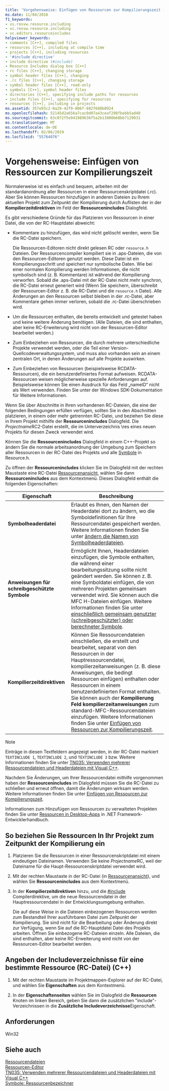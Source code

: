 ```yaml
---
title: 'Vorgehensweise: Einfügen von Ressourcen zur Kompilierungszeit (C++)'
ms.date: 11/04/2016
f1_keywords:
- vs.resvw.resource.including
- vc.resvw.resource.including
- vc.editors.resourceincludes
helpviewer_keywords:
- comments [C++], compiled files
- resources [C++], including at compile time
- projects [C++], including resources
- '#include directive'
- include directive (#include)
- Resource Includes dialog box [C++]
- rc files [C++], changing storage
- symbol header files [C++], changing
- .rc files [C++], changing storage
- symbol header files [C++], read-only
- symbols [C++], symbol header files
- directories [C++], specifying include paths for resources
- include files [C++], specifying for resources
- resources [C++], including in projects
ms.assetid: 357e93c2-0a29-42f9-806f-882f688b8924
ms.openlocfilehash: 52145d2a656a7cac0d07a43ceaf298fbebb5ad40
ms.sourcegitcommit: 63c072f5e941989636f5a2b13800b68bb7129931
ms.translationtype: MT
ms.contentlocale: de-DE
ms.lasthandoff: 02/06/2019
ms.locfileid: "55764076"
---
```

# <a name="how-to-include-resources-at-compile-time"></a>Vorgehensweise: Einfügen von Ressourcen zur Kompilierungszeit

Normalerweise ist es einfach und bequem, arbeiten mit der standardanordnung aller Ressourcen in einer Ressourcenskriptdatei (.rc). Aber Sie können Ressourcen hinzufügen in anderen Dateien zu Ihrem aktuellen Projekt zum Zeitpunkt der Kompilierung durch Auflisten der in der **Kompilierzeitdirektiven** im Feld der **Ressourcenincludes** Dialogfeld.

Es gibt verschiedene Gründe für das Platzieren von Ressourcen in einer Datei, die von der RC-Hauptdatei abweicht:

- Kommentare zu hinzufügen, das wird nicht gelöscht werden, wenn Sie die RC-Datei speichern.

   Die Ressourcen-Editoren nicht direkt gelesen RC oder `resource.h` Dateien. Der Ressourcencompiler kompiliert sie in .aps-Dateien, die von den Ressourcen-Editoren genutzt werden. Diese Datei ist ein Kompilierungsschritt und speichert nur symbolische Daten. Wie bei einer normalen Kompilierung werden Informationen, die nicht symbolisch sind (z. B. Kommentare) ist während der Kompilierung verworfen. Sobald die .aps-Datei mit der RC-Datei nicht mehr synchron, die RC-Datei erneut generiert wird (Wenn Sie speichern, überschreibt der Ressourcen-Editor z. B. die RC-Datei und die `resource.h` Datei). Alle Änderungen an den Ressourcen selbst bleiben in der .rc-Datei, aber Kommentare gehen immer verloren, sobald die .rc-Datei überschrieben wird.

- Um die Ressourcen enthalten, die bereits entwickelt und getestet haben und keine weitere Änderung benötigen. (Alle Dateien, die sind enthalten, aber keine RC-Erweiterung wird nicht von der Ressourcen-Editor bearbeitet werden.)

- Zum Einbeziehen von Ressourcen, die durch mehrere unterschiedliche Projekte verwendet werden, oder die Teil einer Version-Quellcodeverwaltungssystem, und muss also vorhanden sein an einem zentralen Ort, in denen Änderungen auf alle Projekte auswirken.

- Zum Einbeziehen von Ressourcen (beispielsweise RCDATA-Ressourcen), die ein benutzerdefiniertes Format aufweisen. RCDATA-Ressourcen weisen möglicherweise spezielle Anforderungen auf. Beispielsweise können Sie einen Ausdruck für das Feld „nameID“ nicht als Wert verwenden. Finden Sie unter der Windows SDK-Dokumentation für Weitere Informationen.

Wenn Sie über Abschnitte in Ihren vorhandenen RC-Dateien, die eine der folgenden Bedingungen erfüllen verfügen, sollten Sie in den Abschnitten platzieren, in einem oder mehr getrennten RC-Datei, und beziehen Sie diese in Ihrem Projekt mithilfe der **Ressourcenincludes** Dialogfeld. Die *Projectname*RC2-Datei erstellt, die im Unterverzeichnis \res eines neuen Projekts für diesen Zweck verwendet wird.

Können Sie die **Ressourcenincludes** Dialogfeld in einem C++-Projekt so ändern Sie die normale arbeitsanordnung der Umgebung zum Speichern aller Ressourcen in der RC-Datei des Projekts und alle [Symbole](../windows/symbols-resource-identifiers.md) in Resource.h.

Zu öffnen der **Ressourcenincludes** klicken Sie im Dialogfeld mit der rechten Maustaste eine RC-Datei [Ressourcenansicht](../windows/resource-view-window.md), wählen Sie dann **Ressourcenincludes** aus dem Kontextmenü. Dieses Dialogfeld enthält die folgenden Eigenschaften:

|Eigenschaft|Beschreibung|
|---|---|
|**Symbolheaderdatei**|Erlaubt es Ihnen, den Namen der Headerdatei dort zu ändern, wo die Symboldefinitionen für Ihre Ressourcendatei gespeichert werden. Weitere Informationen finden Sie unter [ändern die Namen von Symbolheaderdateien](../windows/changing-the-names-of-symbol-header-files.md).|
|**Anweisungen für schreibgeschützte Symbole**|Ermöglicht Ihnen, Headerdateien einzufügen, die Symbole enthalten, die während einer bearbeitungssitzung sollte nicht geändert werden. Sie können z. B. eine Symboldatei einfügen, die von mehreren Projekten gemeinsam verwendet wird. Sie können auch die MFC H-Dateien einfügen. Weitere Informationen finden Sie unter [einschließlich gemeinsam genutzter (schreibgeschützter) oder berechneter Symbole](../windows/including-shared-read-only-or-calculated-symbols.md).|
|**Kompilierzeitdirektiven**|Können Sie Ressourcendateien einschließen, die erstellt und bearbeitet, separat von den Ressourcen in der Hauptressourcendatei, kompilierzeitanweisungen (z. B. diese Anweisungen, die bedingt Ressourcen einfügen) enthalten oder Ressourcen in einem benutzerdefinierten Format enthalten. Sie können auch der **Kompilierung Feld kompilierzeitanweisungen** zum standard-MFC-Ressourcendateien einzufügen. Weitere Informationen finden Sie unter [Einfügen von Ressourcen zur Kompilierungszeit](../windows/how-to-include-resources-at-compile-time.md).|

> [!NOTE]
> Einträge in diesen Textfeldern angezeigt werden, in der RC-Datei markiert `TEXTINCLUDE 1`, `TEXTINCLUDE 2`, und `TEXTINCLUDE 3` bzw. Weitere Informationen finden Sie unter [TN035: Verwenden mehrerer Ressourcendateien und Headerdateien mit Visual C++](../mfc/tn035-using-multiple-resource-files-and-header-files-with-visual-cpp.md).

Nachdem Sie Änderungen, um Ihrer Ressourcendatei mithilfe vorgenommen haben der **Ressourcenincludes** im Dialogfeld müssen Sie die RC-Datei zu schließen und erneut öffnen, damit die Änderungen wirksam werden. Weitere Informationen finden Sie unter [Einfügen von Ressourcen zur Kompilierungszeit](../windows/how-to-include-resources-at-compile-time.md).

Informationen zum Hinzufügen von Ressourcen zu verwalteten Projekten finden Sie unter [Ressourcen in Desktop-Apps](/dotnet/framework/resources/index) in .NET Framework-Entwicklerhandbuch.

## <a name="to-include-resources-in-your-project-at-compile-time"></a>So beziehen Sie Ressourcen In Ihr Projekt zum Zeitpunkt der Kompilierung ein

1. Platzieren Sie die Ressourcen in einer Ressourcenskriptdatei mit einem eindeutigen Dateinamen. Verwenden Sie keine *Projectname*RC, weil der Dateiname für die Haupt-Ressourcenskriptdatei verwendet wird.

1. Mit der rechten Maustaste in der RC-Datei (in [Ressourcenansicht](../windows/resource-view-window.md)), und wählen Sie **Ressourcenincludes** aus dem Kontextmenü.

1. In der **Kompilierzeitdirektiven** hinzu, und die [#include](../preprocessor/hash-include-directive-c-cpp.md) Compilerdirektive, um die neue Ressourcendatei in der Hauptressourcendatei in der Entwicklungsumgebung enthalten.

   Die auf diese Weise in die Dateien einbezogenen Ressourcen werden zum Bestandteil Ihrer ausführbaren Datei zum Zeitpunkt der Kompilierung. Sie sind nicht für die Bearbeitung oder Änderung direkt zur Verfügung, wenn Sie auf die RC-Hauptdatei Datei des Projekts arbeiten. Öffnen Sie einbezogene RC-Dateien einzeln. Alle Dateien, die sind enthalten, aber keine RC-Erweiterung wird nicht von der Ressourcen-Editor bearbeitet werden.

## <a name="to-specify-include-directories-for-a-specific-resource-rc-file-c"></a>Angeben der Includeverzeichnisse für eine bestimmte Ressource (RC-Datei) (C++)

1. Mit der rechten Maustaste im Projektmappen-Explorer auf der RC-Datei, und wählen Sie **Eigenschaften** aus dem Kontextmenü.

1. In der **Eigenschaftenseiten** wählen Sie im Dialogfeld die **Ressourcen** Knoten im linken Bereich, geben Sie dann die zusätzlichen "include"-Verzeichnissen in die **Zusätzliche Includeverzeichnisse**Eigenschaft.

## <a name="requirements"></a>Anforderungen

Win32

## <a name="see-also"></a>Siehe auch

[Ressourcendateien](../windows/resource-files-visual-studio.md)<br/>
[Ressourcen-Editor](../windows/resource-editors.md)<br/>
[TN035: Verwenden mehrerer Ressourcendateien und Headerdateien mit Visual C++](../mfc/tn035-using-multiple-resource-files-and-header-files-with-visual-cpp.md)<br/>
[Symbole: Ressourcenbezeichner](../windows/symbols-resource-identifiers.md)<br/>
